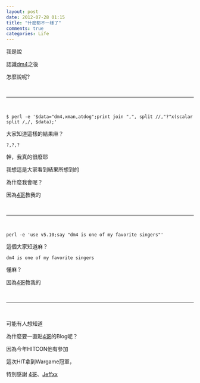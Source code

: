 ```yaml
---
layout: post
date: 2012-07-28 01:15
title: "什麼都不一樣了"
comments: true
categories: Life
---
```


我是說

認識[dm4][dm4]之後

怎麼說呢? 

<br>

---

<br>

    $ perl -e '$data="dm4,xman,atdog";print join ",", split //,"?"x(scalar split /,/, $data);'

大家知道這樣的結果麻？

    ?,?,?

幹，我真的很廢耶

我想這是大家看到結果所想到的

為什麼我會呢？

因為[4哥][dm4]教我的

<br>

---

<br>

    perl -e 'use v5.10;say "dm4 is one of my favorite singers"'

這個大家知道麻？

    dm4 is one of my favorite singers

懂麻？

因為[4哥][dm4]教我的

<br>

---

<br>

可能有人想知道

為什麼要一直貼[4哥][dm4]的Blog呢？

因為今年HITCON他有參加

這次HIT拿到Wargame冠軍，

特別感謝 [4哥][dm4]、[Jeffxx][jeffxx's plurk]


[jeffxx's plurk]: http://www.plurk.com/Jeffoo
[dm4]: http://blog.dm4.tw
